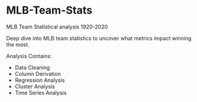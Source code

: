 # MLB-Team-Stats
MLB Team Statistical analysis 1920-2020

Deep dive into MLB team statistics to uncover what metrics impact winning the most. 

Analysis Contains:

- Data Cleaning
- Column Derivation
- Regression Analysis
- Cluster Analysis
- Time Series Analysis
